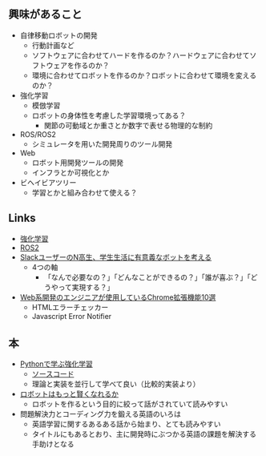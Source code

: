 ## 興味があること
  - 自律移動ロボットの開発
    - 行動計画など
    - ソフトウェアに合わせてハードを作るのか？ハードウェアに合わせてソフトウェアを作るのか？
    - 環境に合わせてロボットを作るのか？ロボットに合わせて環境を変えるのか？
  - 強化学習
    - 模倣学習
    - ロボットの身体性を考慮した学習環境ってある？
      - 関節の可動域とか重さとか数字で表せる物理的な制約
  - ROS/ROS2
    - シミュレータを用いた開発周りのツール開発
  - Web
    - ロボット用開発ツールの開発
    - インフラとか可視化とか
  - ビヘイビアツリー
    - 学習とかと組み合わせて使える？

## Links
  - [強化学習](https://pira-nino.hatenablog.com/entry/reinforcement_learning_docs)
  - [ROS2](https://index.ros.org/doc/ros2/)
  - [SlackユーザーのN高生、学生生活に有意義なボットを考える](https://ascii.jp/elem/000/001/856/1856576/)
    - 4つの軸
      - 「なんで必要なの？」「どんなことができるの？」「誰が喜ぶ？」「どうやって実現する？」
  - [Web系開発のエンジニアが使用しているChrome拡張機能10選](https://note.com/yoshiketa/n/nbfd3aa03fcc0)
    - HTMLエラーチェッカー
    - Javascript Error Notifier

## 本
  - [Pythonで学ぶ強化学習](https://medium.com/programming-soda/python%E3%81%A7%E5%AD%A6%E3%81%B6%E5%BC%B7%E5%8C%96%E5%AD%A6%E7%BF%92-%E5%85%A5%E9%96%80%E3%81%8B%E3%82%89%E5%AE%9F%E8%B7%B5%E3%81%BE%E3%81%A7-%E3%82%92%E6%9B%B8%E3%81%8D%E3%81%BE%E3%81%97%E3%81%9F-e47da1d35d24)
    - [ソースコード](https://github.com/icoxfog417/baby-steps-of-rl-ja)
    - 理論と実装を並行して学べて良い（比較的実装より）
  - [ロボットはもっと賢くなれるか](https://note.com/morikita/n/n35901fa1dc25)
    - ロボットを作るという目的に絞って話がされていて読みやすい
  - 問題解決力とコーディング力を鍛える英語のいろは
    - 英語学習に関するあるある話から始まり、とても読みやすい
    - タイトルにもあるとおり、主に開発時にぶつかる英語の課題を解決する手助けとなる
